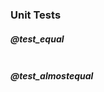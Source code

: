### <a name="testmacros"></a>Unit Tests

##### @test_equal
```jl

```

##### @test_almostequal
```jl

```
 
